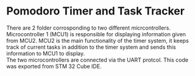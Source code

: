 <h1>Pomodoro Timer and Task Tracker</h1>
<p>There are 2 folder corrosponding to two different micrcontrollers. Microcontroller 1 (MCU1) is responsible for displaying information given from MCU2. MCU2 is the main functionality of the timer system, it keeps track of current tasks in addition to the timer system and sends this information to MCU1 to display. <br> The two microcontrollers are connected via the UART protcol. This code was exported from STM 32 Cube IDE.</p>
